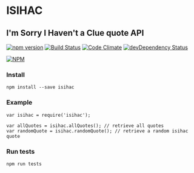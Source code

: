 # ISIHAC

## I'm Sorry I Haven't a Clue quote API
[![npm version](https://badge.fury.io/js/isihac.svg)](https://www.npmjs.com/package/isihac)
[![Build Status](https://travis-ci.org/clementallen/isihac.svg?branch=master)](https://travis-ci.org/clementallen/isihac)
[![Code Climate](https://codeclimate.com/github/clementallen/isihac/badges/gpa.svg)](https://codeclimate.com/github/clementallen/isihac)
[![devDependency Status](https://david-dm.org/clementallen/isihac/dev-status.svg)](https://david-dm.org/clementallen/isihac#info=devDependencies)

[![NPM](https://nodei.co/npm/isihac.png?downloads=true&downloadRank=true&stars=true)](https://nodei.co/npm/isihac/)

### Install
```
npm install --save isihac
```


### Example
```
var isihac = require('isihac');

var allQuotes = isihac.allQuotes(); // retrieve all quotes
var randomQuote = isihac.randomQuote(); // retrieve a random isihac quote
```

### Run tests
```
npm run tests
```
